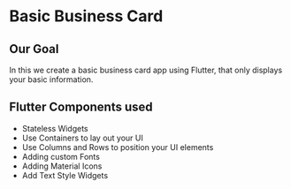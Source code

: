 

# Basic Business Card

## Our Goal

In this we create a basic business card app using Flutter, that only displays your basic information.

## Flutter Components used

* Stateless Widgets
* Use Containers to lay out your UI
* Use Columns and Rows to position your UI elements
* Adding custom Fonts
* Adding Material Icons
* Add Text Style Widgets
